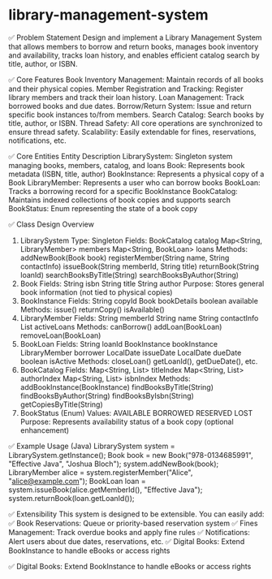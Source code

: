 # library-management-system

✅ Problem Statement
Design and implement a Library Management System that allows members to borrow and return books, manages book inventory and availability, tracks loan history, and enables efficient catalog search by title, author, or ISBN.

✅ Core Features
Book Inventory Management: Maintain records of all books and their physical copies.
Member Registration and Tracking: Register library members and track their loan history.
Loan Management: Track borrowed books and due dates.
Borrow/Return System: Issue and return specific book instances to/from members.
Search Catalog: Search books by title, author, or ISBN.
Thread Safety: All core operations are synchronized to ensure thread safety.
Scalability: Easily extendable for fines, reservations, notifications, etc.

✅ Core Entities
Entity	Description
LibrarySystem: Singleton system managing books, members, catalog, and loans
Book: Represents book metadata (ISBN, title, author)
BookInstance: Represents a physical copy of a Book
LibraryMember: Represents a user who can borrow books
BookLoan: Tracks a borrowing record for a specific BookInstance
BookCatalog: Maintains indexed collections of book copies and supports search
BookStatus: Enum representing the state of a book copy

✅ Class Design Overview
1. LibrarySystem
Type: Singleton
Fields:
BookCatalog catalog
Map<String, LibraryMember> members
Map<String, BookLoan> loans
Methods:
addNewBook(Book book)
registerMember(String name, String contactInfo)
issueBook(String memberId, String title)
returnBook(String loanId)
searchBooksByTitle(String)
searchBooksByAuthor(String)
2. Book
Fields:
String isbn
String title
String author
Purpose: Stores general book information (not tied to physical copies)
3. BookInstance
Fields:
String copyId
Book bookDetails
boolean available
Methods:
issue()
returnCopy()
isAvailable()
4. LibraryMember
Fields:
String memberId
String name
String contactInfo
List<BookLoan> activeLoans
Methods:
canBorrow()
addLoan(BookLoan)
removeLoan(BookLoan)
5. BookLoan
Fields:
String loanId
BookInstance bookInstance
LibraryMember borrower
LocalDate issueDate
LocalDate dueDate
boolean isActive
Methods:
closeLoan()
getLoanId(), getDueDate(), etc.
6. BookCatalog
Fields:
Map<String, List<BookInstance>> titleIndex
Map<String, List<BookInstance>> authorIndex
Map<String, List<BookInstance>> isbnIndex
Methods:
addBookInstance(BookInstance)
findBooksByTitle(String)
findBooksByAuthor(String)
findBooksByIsbn(String)
getCopiesByTitle(String)
7. BookStatus (Enum)
Values:
AVAILABLE
BORROWED
RESERVED
LOST
Purpose: Represents availability status of a book copy (optional enhancement)

✅ Example Usage (Java)
LibrarySystem system = LibrarySystem.getInstance();
Book book = new Book("978-0134685991", "Effective Java", "Joshua Bloch");
system.addNewBook(book);
LibraryMember alice = system.registerMember("Alice", "alice@example.com");
BookLoan loan = system.issueBook(alice.getMemberId(), "Effective Java");
system.returnBook(loan.getLoanId());

✅ Extensibility
This system is designed to be extensible. You can easily add:
✅ Book Reservations: Queue or priority-based reservation system
✅ Fines Management: Track overdue books and apply fine rules
✅ Notifications: Alert users about due dates, reservations, etc.
✅ Digital Books: Extend BookInstance to handle eBooks or access rights

✅ Digital Books: Extend BookInstance to handle eBooks or access rights
